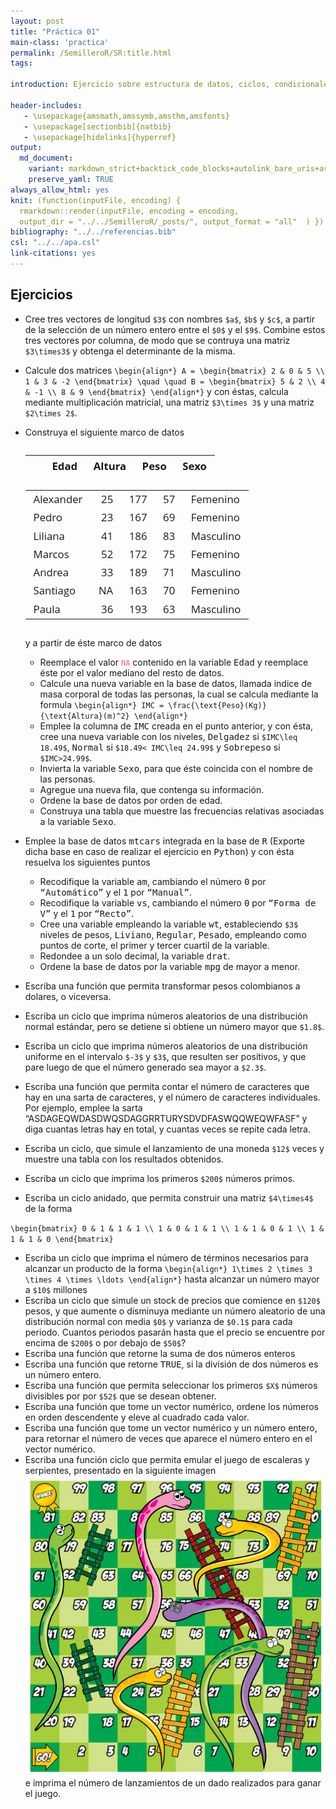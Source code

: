 ```yaml
---
layout: post
title: "Práctica 01"
main-class: 'practica'
permalink: /SemilleroR/SR:title.html
tags:

introduction: Ejercicio sobre estructura de datos, ciclos, condicionales y funciones.
              
header-includes:
   - \usepackage{amsmath,amssymb,amsthm,amsfonts}
   - \usepackage[sectionbib]{natbib}
   - \usepackage[hidelinks]{hyperref}
output:
  md_document:
    variant: markdown_strict+backtick_code_blocks+autolink_bare_uris+ascii_identifiers+tex_math_single_backslash
    preserve_yaml: TRUE
always_allow_html: yes   
knit: (function(inputFile, encoding) {
  rmarkdown::render(inputFile, encoding = encoding,
  output_dir = "../../SemilleroR/_posts/", output_format = "all"  ) })
bibliography: "../../referencias.bib"
csl: "../../apa.csl"
link-citations: yes
---
```








Ejercicios
----------

-   Cree tres vectores de longitud `$3$` con nombres `$a$`, `$b$` y
    `$c$`, a partir de la selección de un número entero entre el `$0$` y
    el `$9$`. Combine estos tres vectores por columna, de modo que se
    contruya una matriz `$3\times3$` y obtenga el determinante de la
    misma.
-   Calcule dos matrices
    `\begin{align*} A = \begin{bmatrix} 2 & 0 & 5 \\ 1 & 3 & -2 \end{bmatrix} \quad \quad B = \begin{bmatrix} 5 & 2 \\ 4 & -1 \\ 8 & 9 \end{bmatrix} \end{align*}`
    y con éstas, calcula mediante multiplicación matricial, una matriz
    `$3\times 3$` y una matriz `$2\times 2$`.
-   Construya el siguiente marco de datos
    <pre style="font-family: 'Open Sans',sans-serif; margin-bottom: -3rem; margin-top: -3rem; font-size: 120%;">
    <table class="table table-striped" style="width: auto !important; margin-left: auto; margin-right: auto;">
     <thead>
    <tr>
     <th style="text-align:left;">   </th>
     <th style="text-align:right;"> Edad </th>
     <th style="text-align:right;"> Altura </th>
     <th style="text-align:right;"> Peso </th>
     <th style="text-align:left;"> Sexo </th>
    </tr>
     </thead>
    <tbody>
    <tr>
     <td style="text-align:left;"> Alexander </td>
     <td style="text-align:right;"> 25 </td>
     <td style="text-align:right;"> 177 </td>
     <td style="text-align:right;"> 57 </td>
     <td style="text-align:left;"> Femenino </td>
    </tr>
    <tr>
     <td style="text-align:left;"> Pedro </td>
     <td style="text-align:right;"> 23 </td>
     <td style="text-align:right;"> 167 </td>
     <td style="text-align:right;"> 69 </td>
     <td style="text-align:left;"> Femenino </td>
    </tr>
    <tr>
     <td style="text-align:left;"> Liliana </td>
     <td style="text-align:right;"> 41 </td>
     <td style="text-align:right;"> 186 </td>
     <td style="text-align:right;"> 83 </td>
     <td style="text-align:left;"> Masculino </td>
    </tr>
    <tr>
     <td style="text-align:left;"> Marcos </td>
     <td style="text-align:right;"> 52 </td>
     <td style="text-align:right;"> 172 </td>
     <td style="text-align:right;"> 75 </td>
     <td style="text-align:left;"> Femenino </td>
    </tr>
    <tr>
     <td style="text-align:left;"> Andrea </td>
     <td style="text-align:right;"> 33 </td>
     <td style="text-align:right;"> 189 </td>
     <td style="text-align:right;"> 71 </td>
     <td style="text-align:left;"> Masculino </td>
    </tr>
    <tr>
     <td style="text-align:left;"> Santiago </td>
     <td style="text-align:right;"> NA </td>
     <td style="text-align:right;"> 163 </td>
     <td style="text-align:right;"> 70 </td>
     <td style="text-align:left;"> Femenino </td>
    </tr>
    <tr>
     <td style="text-align:left;"> Paula </td>
     <td style="text-align:right;"> 36 </td>
     <td style="text-align:right;"> 193 </td>
     <td style="text-align:right;"> 63 </td>
     <td style="text-align:left;"> Masculino </td>
    </tr>
    </tbody>
    </table>
    </pre>
    y a partir de éste marco de datos
    -   Reemplace el valor
        <code style="color: #ff628c!important">NA</code> contenido en la
        variable <tt>Edad</tt> y reemplace éste por el valor mediano del
        resto de datos.
    -   Calcule una nueva variable en la base de datos, llamada indice
        de masa corporal de todas las personas, la cual se calcula
        mediante la formula
        `\begin{align*} IMC = \frac{\text{Peso}(Kg)}{\text{Altura}(m)^2} \end{align*}`
    -   Emplee la columna de <tt>IMC</tt> creada en el punto anterior, y
        con ésta, cree una nueva variable con los niveles,
        <tt>Delgadez</tt> si `$IMC\leq 18.49$`, <tt>Normal</tt> si
        `$18.49< IMC\leq 24.99$` y <tt>Sobrepeso</tt> si `$IMC>24.99$`.
    -   Invierta la variable <tt>Sexo</tt>, para que éste coincida con
        el nombre de las personas.
    -   Agregue una nueva fila, que contenga su información.
    -   Ordene la base de datos por orden de edad.
    -   Construya una tabla que muestre las frecuencias relativas
        asociadas a la variable <tt>Sexo</tt>.

-   Emplee la base de datos <tt>mtcars</tt> integrada en la base de
    <tt>R</tt> (Exporte dicha base en caso de realizar el ejercicio en
    <tt>Python</tt>) y con ésta resuelva los siguientes puntos
    -   Recodifique la variable <tt>am</tt>, cambiando el número
        <tt>0</tt> por <tt>“Automático”</tt> y el <tt>1</tt> por
        <tt>“Manual”</tt>.
    -   Recodifique la variable <tt>vs</tt>, cambiando el número
        <tt>0</tt> por <tt>“Forma de V”</tt> y el <tt>1</tt> por
        <tt>“Recto”</tt>.
    -   Cree una variable empleando la variable <tt>wt</tt>,
        estableciendo `$3$` niveles de pesos, <tt>Liviano</tt>,
        <tt>Regular</tt>, <tt>Pesado</tt>, empleando como puntos de
        corte, el primer y tercer cuartil de la variable.
    -   Redondee a un solo decimal, la variable <tt>drat</tt>.
    -   Ordene la base de datos por la variable <tt>mpg</tt> de mayor a
        menor.
-   Escriba una función que permita transformar pesos colombianos a
    dolares, o viceversa.
-   Escriba un ciclo que imprima números aleatorios de una distribución
    normal estándar, pero se detiene si obtiene un número mayor que
    `$1.8$`.
-   Escriba un ciclo que imprima números aleatorios de una distribución
    uniforme en el intervalo `$-3$` y `$3$`, que resulten ser positivos,
    y que pare luego de que el número generado sea mayor a `$2.3$`.
-   Escriba una función que permita contar el número de caracteres que
    hay en una sarta de caracteres, y el número de caracteres
    individuales. Por ejemplo, emplee la sarta
    “ASDAGEQWDASDWQSDAGGRRTURYSDVDFASWQQWEQWFASF” y diga cuantas letras
    hay en total, y cuantas veces se repite cada letra.
-   Escriba un ciclo, que simule el lanzamiento de una moneda `$12$`
    veces y muestre una tabla con los resultados obtenidos.
-   Escriba un ciclo que imprima los primeros `$200$` números primos.
-   Escriba un ciclo anidado, que permita construir una matriz
    `$4\times4$` de la forma

`\begin{bmatrix} 0 & 1 & 1 & 1 \\ 1 & 0 & 1 & 1 \\ 1 & 1 & 0 & 1 \\ 1 & 1 & 1 & 0 \end{bmatrix}`

-   Escriba un ciclo que imprima el número de términos necesarios para
    alcanzar un producto de la forma
    `\begin{align*} 1\times 2 \times 3 \times 4 \times \ldots \end{align*}`
    hasta alcanzar un número mayor a `$10$` millones
-   Escriba un ciclo que simule un stock de precios que comience en
    `$120$` pesos, y que aumente o disminuya mediante un número
    aleatorio de una distribución normal con media `$0$` y varianza de
    `$0.1$` para cada periodo. Cuantos periodos pasarán hasta que el
    precio se encuentre por encima de `$200$` o por debajo de `$50$`?
-   Escriba una función que retorne la suma de dos números enteros
-   Escriba una función que retorne <tt>TRUE</tt>, si la división de dos
    números es un número entero.
-   Escriba una función que permita seleccionar los primeros `$X$`
    números divisibles por por `$52$` que se desean obtener.
-   Escriba una función que tome un vector numérico, ordene los números
    en orden descendente y eleve al cuadrado cada valor.
-   Escriba una función que tome un vector numérico y un número entero,
    para retornar el número de veces que aparece el número entero en el
    vector numérico.
-   Escriba una función ciclo que permita emular el juego de escaleras y
    serpientes, presentado en la siguiente imagen
    ![](../../SemilleroR/images/escalerasyserpientes.jpg) e imprima el
    número de lanzamientos de un dado realizados para ganar el juego.
